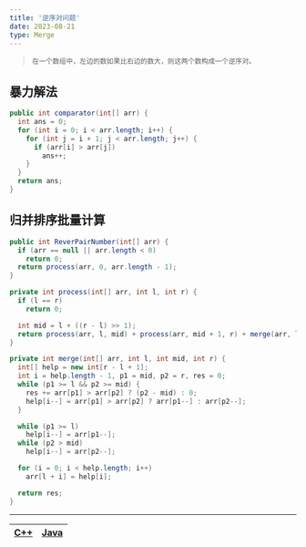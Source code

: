 ```yaml
---
title: '逆序对问题'
date: 2023-08-21
type: Merge
---
```


> `在一个数组中，左边的数如果比右边的数大，则这两个数构成一个逆序对。`

## 暴力解法

```java
public int comparator(int[] arr) {
  int ans = 0;
  for (int i = 0; i < arr.length; i++) {
    for (int j = i + 1; j < arr.length; j++) {
      if (arr[i] > arr[j])
        ans++;
    }
  }
  return ans;
}
```

## 归并排序批量计算

```java
public int ReverPairNumber(int[] arr) {
  if (arr == null || arr.length < 0)
    return 0;
  return process(arr, 0, arr.length - 1);
}

private int process(int[] arr, int l, int r) {
  if (l == r)
    return 0;

  int mid = l + ((r - l) >> 1);
  return process(arr, l, mid) + process(arr, mid + 1, r) + merge(arr, l, mid, r);
}

private int merge(int[] arr, int l, int mid, int r) {
  int[] help = new int[r - l + 1];
  int i = help.length - 1, p1 = mid, p2 = r, res = 0;
  while (p1 >= l && p2 >= mid) {
    res += arr[p1] > arr[p2] ? (p2 - mid) : 0;
    help[i--] = arr[p1] > arr[p2] ? arr[p1--] : arr[p2--];
  }

  while (p1 >= l)
    help[i--] = arr[p1--];
  while (p2 > mid)
    help[i--] = arr[p2--];

  for (i = 0; i < help.length; i++)
    arr[l + i] = help[i];

  return res;
}
```

<hr/>

| [C++](https://github.com/ZhengKe996/DS/blob/main/src/merge_sort/reverse_pair.cpp) | [Java](https://github.com/ZhengKe996/DS/blob/main/src/merge_sort/reverse_pair.java) |
| :-------------------------------------------------------------------------------: | :---------------------------------------------------------------------------------: |
